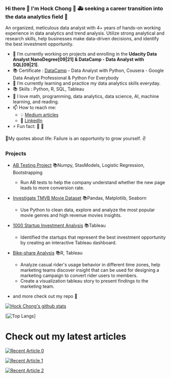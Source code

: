 ### Hi there 👋 I'm Hock Chong :crossed_fingers: 🚑 seeking a career transition into the data analytics field 🚒

An organized, meticulous data analyst with 4+ years of hands-on working experience in data analytics and trend analysis. Utilize strong analytical and research skills, help businesses make data-driven decisions, and identify the best investment opportunity. 

- 🔭 I’m currently working on projects and enrolling in the **Udacity Data Analyst NanoDegree[09|21] & DataCamp - Data Analyst with SQL[09|21]**.
- 📚 Certificate : [DataCamp](https://www.datacamp.com/profile/ganhockchong) - Data Analyst with Python, Cousera - Google Data Analyst Professional & Python For Everybody 
- 🌱 I’m currently learning and practice my data analytics skills everyday.
- 📚 Skills : Python, R, SQL, Tableau
- :compass: I love math, programming, data analytics, data science, AI, machine learning, and reading.
- 📫 How to reach me: 
  - :bulb: [Medium articles](https://medium.com/@HockChong)
  - :office: [LinkedIn](https://https://www.linkedin.com/in/hockchong/)
- ⚡ Fun fact: 🧘 :basketball:

💪My quotes about life: Failure is an opportunity to grow yourself. ✌️

### Projects

- [AB Testing Project](https://github.com/HockChong/AB-Testing) 📚Numpy, StasModels, Logistic Regression, Bootstrapping
  - Run AB tests to help the company understand whether the new page leads to more conversion rate.
 
- [Investigate TMVB Movie Dataset](https://github.com/HockChong/TMVB-Movie) 📚Pandas, Matplotlib, Seaborn
  - Use Python to clean data, explore and analyze the most popular movie genres and high revenue movies insights.
 
- [1000 Startup Investment Analysis](https://github.com/HockChong/1000-Startup-Investment-Analysis)  📚Tableau
  - Identified the startups that represent the best investment opportunity by creating an interactive Tableau dashboard.

- [Bike-share Analysis](https://github.com/HockChong/Google-Data-Analytics-Capstone-Project-Cyclistic-bike-share-analysis) 📚R, Tableau						
  - Analyze casual rider's usage behavior in different time zones, help marketing teams discover insight that can be used for designing a marketing campaign to convert rider    users to members.
  - Create a visualization tableau story to present findings to the marketing team.

- and more check out my repo 🤞

[![Hock Chong's github stats](https://github-readme-stats.vercel.app/api?username=HockChong&count_private=true&show_icons=true&theme=radical&hide_rank=false)](https://github.com/anuraghazra/github-readme-stats)

[![Top Langs](https://github-readme-stats.vercel.app/api/top-langs/?username=HockChong)]

# Check out my latest articles
<a target="_blank" href="https://github-readme-medium-recent-article.vercel.app/medium/@HockChong/0"><img src="https://github-readme-medium-recent-article.vercel.app/medium/@HockChong/0" alt="Recent Article 0">

<a target="_blank" href="https://github-readme-medium-recent-article.vercel.app/medium/@HockChong/1"><img src="https://github-readme-medium-recent-article.vercel.app/medium/@HockChong/1" alt="Recent Article 1">
  
<a target="_blank" href="https://github-readme-medium-recent-article.vercel.app/medium/@HockChong/2"><img src="https://github-readme-medium-recent-article.vercel.app/medium/@HockChong/2" alt="Recent Article 2">

